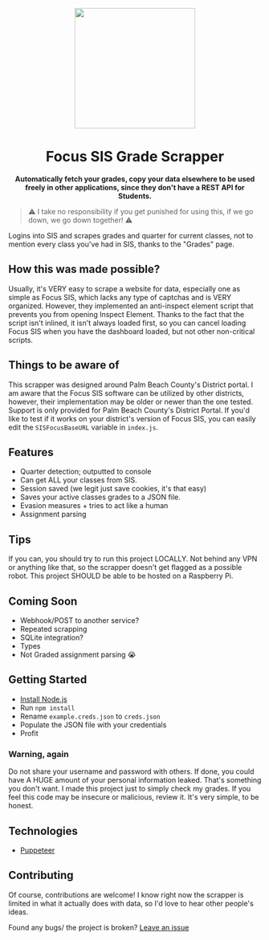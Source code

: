   <p align="center">
      <img src="https://i.imgur.com/ZUonCKF.png" width="240" />
      <h1 align="center" >Focus SIS Grade Scrapper </h1>
  </p>
  <p align="center">
    <b> Automatically fetch your grades, copy your data elsewhere to be used freely in other applications, since they don't have a REST API for Students.</b>
  </p>
</div>

> ⚠️ I take no responsibility if you get punished for using this, if we go down, we go down together! ⚠️

Logins into SIS and scrapes grades and quarter for current classes, not to mention every class you've had in SIS, thanks to the "Grades" page.

## How this was made possible?

Usually, it's VERY easy to scrape a website for data, especially one as simple as Focus SIS, which lacks any type of captchas and is VERY organized. However, they implemented an anti-inspect element script that prevents you from opening Inspect Element. Thanks to the fact that the script isn't inlined, it isn't always loaded first, so you can cancel loading Focus SIS when you have the dashboard loaded, but not other non-critical scripts.

## Things to be aware of

This scrapper was designed around Palm Beach County's District portal. I am aware that the Focus SIS software can be utilized by other districts, however, their implementation may be older or newer than the one tested. Support is only provided for Palm Beach County's District Portal. If you'd like to test if it works on your district's version of Focus SIS, you can easily edit the `SISFocusBaseURL` variable in `index.js`.

## Features

- Quarter detection; outputted to console
- Can get ALL your classes from SIS.
- Session saved (we legit just save cookies, it's that easy)
- Saves your active classes grades to a JSON file.
- Evasion measures + tries to act like a human
- Assignment parsing

## Tips

If you can, you should try to run this project LOCALLY. Not behind any VPN or anything like that, so the scrapper doesn't get flagged as a possible robot. This project SHOULD be able to be hosted on a Raspberry Pi.

## Coming Soon

- Webhook/POST to another service?
- Repeated scrapping
- SQLite integration?
- Types
- Not Graded assignment parsing 😭

## Getting Started

- [Install Node.js](https://nodejs.org/en/download/)
- Run `npm install`
- Rename `example.creds.json` to `creds.json`
- Populate the JSON file with your credentials
- Profit

### Warning, again

Do not share your username and password with others. If done, you could have A HUGE amount of your personal information leaked. That's something you don't want. I made this project just to simply check my grades. If you feel this code may be insecure or malicious, review it. It's very simple, to be honest.

## Technologies

- [Puppeteer](https://pptr.dev/)

## Contributing

Of course, contributions are welcome! I know right now the scrapper is limited in what it actually does with data, so I'd love to hear other people's ideas.

Found any bugs/ the project is broken? [Leave an issue](https://github.com/BrycensRanch/Focus-SIS/issues)